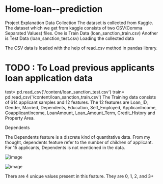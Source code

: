 # Home-loan--prediction

Project Explanation
Data Collection
The dataset is collected from Kaggle.
The dataset which we get from kaggle consists of two CSV(Comma Separated Values) files.
One is Train Data (loan_sanction_train.csv)
Another is Test Data (loan_sanction_test.csv)
Loading the collected data

The CSV data is loaded with the help of read_csv method in pandas library.
# TODO : To Load previous applicants loan application data
test= pd.read_csv('/content/loan_sanction_test.csv')
train= pd.read_csv('/content/loan_sanction_train.csv')
The Training data consists of 614 applicant samples and 12 features.
The 12 features are Loan_ID, Gender, Married, Dependents, Education, Self_Employed, ApplicanIncome, CoapplicantIncome, LoanAmount, Loan_Amount_Term, Credit_History and Property Area.

Dependents

The Dependents feature is a discrete kind of quantitative data.
From my thought, dependents feature refer to the number of children of applicant.
For 15 applicants, Dependents is not mentioned in the data.

![image](https://github.com/shivam2001s/Home-loan--prediction/assets/136186606/c7324bb8-f260-407f-8974-808bbc46a1df)

![image](https://github.com/shivam2001s/Home-loan--prediction/assets/136186606/4389b46a-b754-4138-b4ff-12abf19d8cbb)

There are 4 unique values present in this feature. They are 0, 1, 2, and 3+
